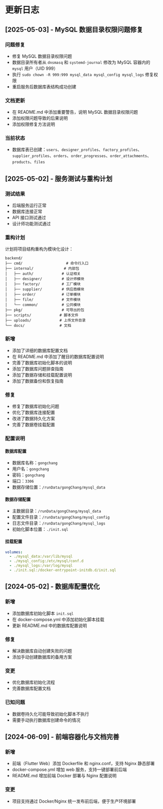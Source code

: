 # 更新日志

## [2025-05-03] - MySQL 数据目录权限问题修复

### 问题修复
- 修复 MySQL 数据目录权限问题
- 数据目录所有者从 `dnsmasq` 和 `systemd-journal` 修改为 MySQL 容器内的 `mysql` 用户（UID 999）
- 执行 `sudo chown -R 999:999 mysql_data mysql_config mysql_logs` 修复权限
- 重启服务后数据库表结构成功创建

### 文档更新
- 在 README.md 中添加重要警告，说明 MySQL 数据目录权限问题
- 添加权限问题导致的后果说明
- 添加权限修复方法说明

### 当前状态
- 数据库表已创建：`users`、`designer_profiles`、`factory_profiles`、`supplier_profiles`、`orders`、`order_progresses`、`order_attachments`、`products`、`files`

## [2025-05-02] - 服务测试与重构计划

### 测试结果
- 后端服务运行正常
- 数据库连接正常
- API 接口测试通过
- 设计师功能测试通过

### 重构计划
计划将项目结构重构为模块化设计：
```
backend/
├── cmd/                    # 命令行入口
├── internal/              # 内部包
│   ├── auth/             # 认证相关
│   ├── designer/         # 设计师模块
│   ├── factory/          # 工厂模块
│   ├── supplier/         # 供应商模块
│   ├── order/            # 订单模块
│   ├── file/             # 文件模块
│   └── common/           # 公共模块
├── pkg/                  # 可导出的包
├── scripts/             # 脚本文件
├── uploads/             # 上传文件目录
└── docs/                # 文档
```

### 新增
- 添加了详细的数据库配置文档
- 在 README.md 中添加了醒目的数据库配置说明
- 完善了数据库初始化脚本的说明
- 添加了数据库问题排查指南
- 添加了数据存储和挂载配置说明
- 添加了数据备份和恢复指南

### 修复
- 修复了数据库初始化问题
- 优化了数据库连接配置
- 改进了数据持久化方案
- 完善了数据卷挂载配置

### 配置说明
#### 数据库配置
- 数据库名称：`gongchang`
- 用户名：`gongchang`
- 密码：`gongchang`
- 端口：`3306`
- 数据存储位置：`/runData/gongChang/mysql_data`

#### 数据存储配置
- 主数据目录：`/runData/gongChang/mysql_data`
- 配置文件目录：`/runData/gongChang/mysql_config`
- 日志文件目录：`/runData/gongChang/mysql_logs`
- 初始化脚本位置：`./init.sql`

#### 挂载配置
```yaml
volumes:
  - ./mysql_data:/var/lib/mysql
  - ./mysql_config:/etc/mysql/conf.d
  - ./mysql_logs:/var/log/mysql
  - ./init.sql:/docker-entrypoint-initdb.d/init.sql
```

## [2024-05-02] - 数据库配置优化

### 新增
- 添加数据库初始化脚本 `init.sql`
- 在 docker-compose.yml 中添加初始化脚本挂载
- 更新 README.md 中的数据库配置说明

### 修复
- 解决数据库自动创建失败的问题
- 添加手动创建数据库的备用方案

### 变更
- 优化数据库初始化流程
- 完善数据库配置文档

### 已知问题
- 数据卷持久化可能导致初始化脚本不执行
- 需要手动执行数据库创建命令的情况 

## [2024-06-09] - 前端容器化与文档完善

### 新增
- 前端（Flutter Web）添加 Dockerfile 和 nginx.conf，支持 Nginx 静态部署
- docker-compose.yml 增加 web 服务，支持一键部署前后端
- README.md 增加前端 Docker 部署与 Nginx 配置说明

### 变更
- 项目支持通过 Docker/Nginx 统一发布前后端，便于生产环境部署 